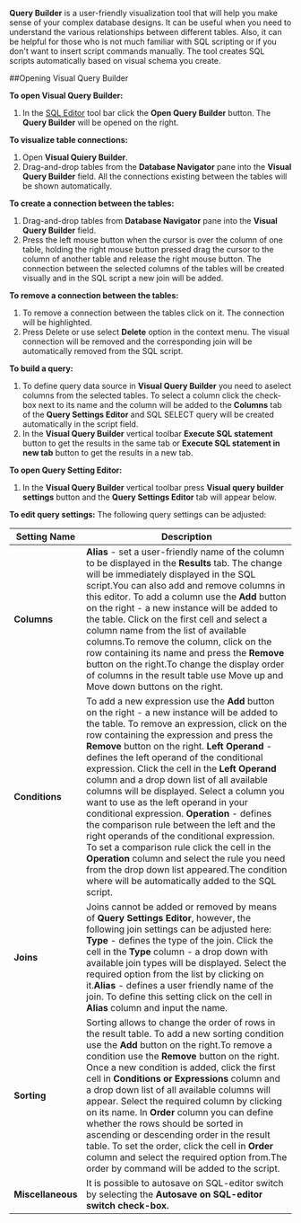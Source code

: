**Query Builder** is a user-friendly visualization tool that will help you make sense of your complex database designs. It can be useful when you need to understand the various relationships between different tables. Also, it can be helpful for those who is not much familiar with SQL scripting or if you don't want to insert script commands manually. The tool creates SQL scripts automatically based on visual schema you create. 

##Opening Visual Query Builder 

**To open Visual Query Builder:**
1. In the [SQL Editor](https://github.com/dbeaver/dbeaver/wiki/SQL-Editor) tool bar click the **Open Query Builder** button. The **Query Builder** will be opened on the right.

 **To visualize table connections:**
1. Open **Visual Quiery Builder**. 
2. Drag-and-drop  tables from the **Database Navigator** pane into the **Visual Query Builder** field. All the connections existing between the tables will be shown automatically.

**To create a connection between the tables:**
1. Drag-and-drop  tables from **Database Navigator** pane into the **Visual Query Builder** field. 
2. Press the left mouse button when the cursor is over the column of one table, holding the right mouse button pressed drag the cursor to the column of another table and release the right mouse button. The connection between the selected columns of the tables will be created visually and in the SQL script a new join will be added. 

**To remove a connection between the tables:**
1. To remove a connection between the tables click on it. The connection will be highlighted.
2. Press Delete or use select **Delete** option in the context menu. The visual connection will be removed and the corresponding join will be automatically removed from the SQL script.

**To build a query:**

1. To define query data source in **Visual Query Builder** you need to aselect columns from the selected tables. To select a column click the check-box next to its name and the column will be added to the **Columns** tab of the **Query Settings Editor** and SQL SELECT query will be created automatically in the script field.
2. In the **Visual Query Builder** vertical toolbar **Execute SQL statement** button to get the results in the same tab or **Execute SQL statement in new tab** button to get the results in a new tab.

**To open Query Setting Editor:**
1. In the **Visual Query Builder** vertical toolbar press **Visual query builder settings** button and  the **Query Settings Editor** tab will appear below.

**To edit query settings:**
The following query settings can be adjusted:

| Setting Name | Description |
-----------|-------------|
| **Columns** | **Alias** - set a user-friendly name of the column to be displayed in the **Results** tab.  The change will be immediately displayed in the SQL script.You can also add and remove columns in this editor. To add a column use the **Add** button on the right - a new instance will be added to the table. Click on the first cell and select a column name from the list of available columns.To remove the column, click on the row containing its name and press the **Remove** button       on the right.To change the display order of columns in the result table use Move up and Move down buttons on the right. |
| **Conditions** | To add a new expression use the **Add**  button on the right - a new instance will be added to the table. To remove an expression, click on the row containing the expression and press  the **Remove** button on the right. **Left Operand** - defines the left operand of the conditional expression. Click the cell in the **Left Operand** column and a drop down list of all available  columns will be displayed. Select a column you want to use as the left operand in your conditional expression. **Operation** - defines the comparison rule between the left and the right operands of the conditional expression. To set a comparison rule click the cell in the **Operation** column and select the rule you need from the drop down list appeared.The condition where will be automatically added to the SQL script. |
| **Joins** | Joins cannot be  added or removed by means of **Query Settings Editor**, however, the following join settings can be adjusted here: **Type** - defines the type of the join. Click the cell in the **Type** column - a drop down with available join types will be displayed. Select the required option  from the list by clicking on it.**Alias** - defines a user friendly name of the join. To define this setting click on the cell in **Alias** column and input the name. |
| **Sorting** | Sorting allows to change the order of rows in the result table. To add a new sorting condition use the **Add**  button on the right.To remove a condition use the **Remove** button       on the right. Once a new condition is added, click the first cell in **Conditions or Expressions** column and a drop down list of all available columns will appear. Select the required column by clicking on its name. In **Order** column you can define whether the rows should be sorted in ascending or descending order in the result table. To set the order, click the cell in **Order** column and select the required option from.The order by command will be added to the script. |
| **Miscellaneous** | It is possible to autosave on SQL-editor switch by selecting the **Autosave on SQL-editor switch check-box.** |

